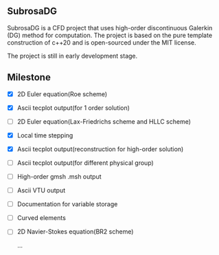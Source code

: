## SubrosaDG

SubrosaDG is a CFD project that uses high-order discontinuous Galerkin (DG) method for computation. The project is based on the pure template construction of c++20 and is open-sourced under the MIT license.

The project is still in early development stage.

## Milestone

- [x] 2D Euler equation(Roe scheme)
- [x] Ascii tecplot output(for 1 order solution)
- [ ] 2D Euler equation(Lax-Friedrichs scheme and HLLC scheme)
- [x] Local time stepping
- [x] Ascii tecplot output(reconstruction for high-order solution)
- [ ] Ascii tecplot output(for different physical group)
- [ ] High-order gmsh .msh output
- [ ] Ascii VTU output
- [ ] Documentation for variable storage
- [ ] Curved elements
- [ ] 2D Navier-Stokes equation(BR2 scheme)

  ...
